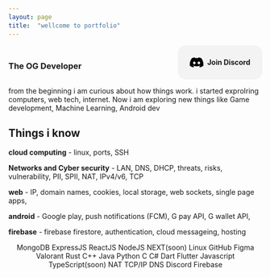 ```yaml
---
layout: page
title:  "wellcome to portfolio"
---
```

<div style="display:flex; align-items:end; justify-content: space-between; flex-wrap:wrap">

<h3 style="margin-right:auto;">The OG Developer</h3>

<div style="display:flex; align-items:center;  justify-content: space-between; background: #f3f3f3; gap: .5rem; padding:1.5rem; text-align: center; border-radius:1rem; width: max-content;"
    onclik="()=> window.location.replace('https://discord.com/invite/VB6TczpAWP')"
    width="max-content">
<img src="./discord-mark-black.svg" alt="join discord" height="20rem">

<p style="margin: auto; font-weight:bold; text-wrap:nowrap;">Join Discord</p>
</div>
</div>

from the beginning i am curious about how things work. i started exprolring computers, web tech, internet. Now i am exploring new things like Game development, Machine Learning, Android dev



  

## Things i know

**cloud computing** - linux, ports, SSH
      
**Networks and Cyber security** - LAN, DNS, DHCP, threats, risks, vulnerability, PII, SPII, NAT, IPv4/v6, TCP

**web** - IP, domain names, cookies, local storage, web sockets, single page apps, 

**android** - Google play, push notifications (FCM), G pay API, G wallet API, 

**firebase** - firebase firestore, authentication, cloud messageing, hosting

<p align="center">MongoDB ExpressJS ReactJS NodeJS NEXT(soon) Linux GitHub Figma Valorant Rust C++ Java Python C C# Dart Flutter Javascript TypeScript(soon) NAT TCP/IP DNS Discord Firebase</p>

